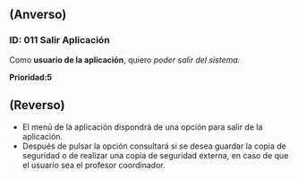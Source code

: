## (Anverso)

### **ID:** 011 **Salir Aplicación**
Como **usuario de la aplicación**, quiero *poder salir del sistema.*

**Prioridad:5**

## (Reverso)

* El menú de la aplicación dispondrá de una opción para salir de la aplicación. 
* Después de pulsar la opción consultará si se desea guardar la copia de seguridad o de realizar una copia de seguridad externa, en caso de que el usuario sea el profesor coordinador.
